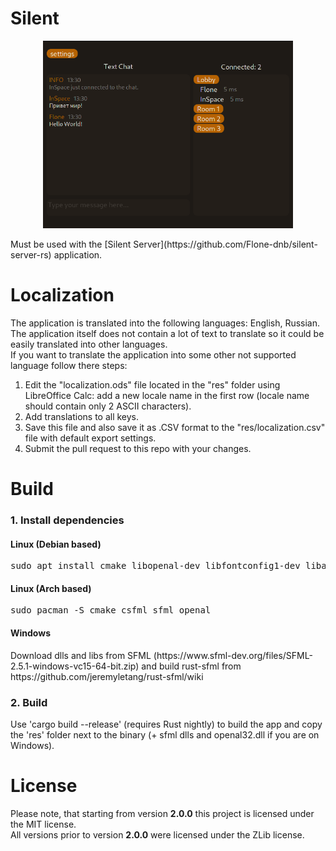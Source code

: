 # Silent
<p align="center">
  <img width="400" height="300" src="screenshot.png">
</p>
Must be used with the [Silent Server](https://github.com/Flone-dnb/silent-server-rs) application.

# Localization

The application is translated into the following languages: English, Russian.<br>
The application itself does not contain a lot of text to translate so it could be easily translated into other languages.<br>
If you want to translate the application into some other not supported language follow there steps:
<ol>
  <li>Edit the "localization.ods" file located in the "res" folder using LibreOffice Calc: add a new locale name in the first row (locale name should contain only 2 ASCII characters).</li>
  <li>Add translations to all keys.</li>
  <li>Save this file and also save it as .CSV format to the "res/localization.csv" file with default export settings.</li>
  <li>Submit the pull request to this repo with your changes.</li>
</ol>

# Build

<h3> 1. Install dependencies </h3>
<h4> Linux (Debian based) </h4>
<pre>
sudo apt install cmake libopenal-dev libfontconfig1-dev libasound2-dev libsfml-dev libcsfml-dev
</pre>
<h4> Linux (Arch based) </h4>
<pre>
sudo pacman -S cmake csfml sfml openal
</pre>
<h4> Windows </h4>
Download dlls and libs from SFML (https://www.sfml-dev.org/files/SFML-2.5.1-windows-vc15-64-bit.zip) and build rust-sfml from https://github.com/jeremyletang/rust-sfml/wiki
<h3> 2. Build </h3>
Use 'cargo build --release' (requires Rust nightly) to build the app and copy the 'res' folder next to the binary (+ sfml dlls and openal32.dll if you are on Windows).

# License

Please note, that starting from version **2.0.0** this project is licensed under the MIT license.<br>
All versions prior to version **2.0.0** were licensed under the ZLib license.
